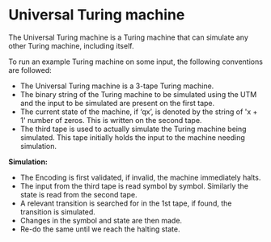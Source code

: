 # Universal Turing machine

The Universal Turing machine is a Turing machine that can simulate any other Turing machine, including itself.

To run an example Turing machine on some input, the following conventions are followed:

- The Universal Turing machine is a 3-tape Turing machine.
- The binary string of the Turing machine to be simulated using the UTM and the input to be simulated are present on the first tape.
- The current state of the machine, if ‘qx’, is denoted by the string of 'x + 1' number of zeros. This is written on the second tape.
- The third tape is used to actually simulate the Turing machine being simulated. This tape initially holds the input to the machine needing simulation.

**Simulation:**

- The Encoding is first validated, if invalid, the machine immediately halts.
- The input from the third tape is read symbol by symbol. Similarly the state is read from the second tape.
- A relevant transition is searched for in the 1st tape, if found, the transition is simulated.
- Changes in the symbol and state are then made.
- Re-do the same until we reach the halting state.